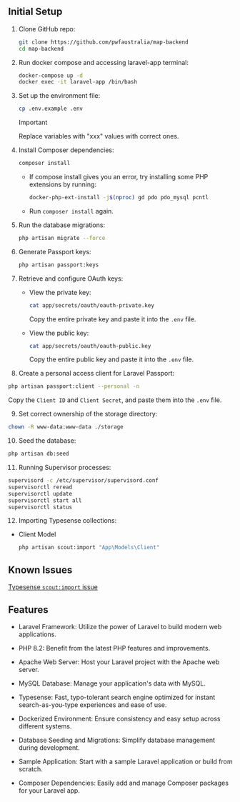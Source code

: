 ## Initial Setup

1. Clone GitHub repo:
   ```bash
   git clone https://github.com/pwfaustralia/map-backend
   cd map-backend
   ```
   
2. Run docker compose and accessing laravel-app terminal:
   ```bash
   docker-compose up -d
   docker exec -it laravel-app /bin/bash
   ```
   
3. Set up the environment file:

   ```bash
   cp .env.example .env
   ```
   > [!IMPORTANT] 
   > Replace variables with "xxx" values with correct ones.
   
4. Install Composer dependencies:
   ```bash
   composer install
   ```
   - If compose install gives you an error, try installing some PHP extensions by running:
      ```bash
      docker-php-ext-install -j$(nproc) gd pdo pdo_mysql pcntl
      ```
   - Run `composer install` again.

5. Run the database migrations:

   ```bash
   php artisan migrate --force
   ```

6. Generate Passport keys:

   ```bash
   php artisan passport:keys
   ```

7. Retrieve and configure OAuth keys:

   - View the private key:

     ```bash
     cat app/secrets/oauth/oauth-private.key
     ```

     Copy the entire private key and paste it into the `.env` file.

   - View the public key:
     ```bash
     cat app/secrets/oauth/oauth-public.key
     ```
     Copy the entire public key and paste it into the `.env` file.

8.  Create a personal access client for Laravel Passport:

   ```bash
   php artisan passport:client --personal -n
   ```

   Copy the `Client ID` and `Client Secret`, and paste them into the `.env` file.

9.  Set correct ownership of the storage directory:

```bash
chown -R www-data:www-data ./storage
```

10. Seed the database:

```bash
php artisan db:seed
```

11. Running Supervisor processes:

```bash
supervisord -c /etc/supervisor/supervisord.conf
supervisorctl reread
supervisorctl update
supervisorctl start all
supervisorctl status
```
12. Importing Typesense collections:

- Client Model
  ```bash
  php artisan scout:import "App\Models\Client"
  ```

## Known Issues

[Typesense `scout:import` issue](https://github.com/laravel/scout/issues/822)

## Features

- Laravel Framework: Utilize the power of Laravel to build modern web applications.

- PHP 8.2: Benefit from the latest PHP features and improvements.

- Apache Web Server: Host your Laravel project with the Apache web server.

- MySQL Database: Manage your application's data with MySQL.
- Typesense: Fast, typo-tolerant search engine optimized for instant search-as-you-type experiences and ease of use.

- Dockerized Environment: Ensure consistency and easy setup across different systems.

- Database Seeding and Migrations: Simplify database management during development.

- Sample Application: Start with a sample Laravel application or build from scratch.

- Composer Dependencies: Easily add and manage Composer packages for your Laravel app.
